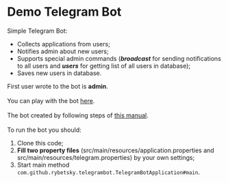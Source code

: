 # Demo Telegram Bot
Simple Telegram Bot:
<ul>
<li>Collects applications from users;</li>
<li>Notifies admin about new users;</li>
<li>Supports special admin commands (<b><i>broadcast</i></b> for sending notifications to all users and <b><i>users</i></b> for getting list of all users in database);</li>
<li>Saves new users in database.</li>
</ul>
First user wrote to the bot is <b>admin</b>.
<br><br>
You can play with the bot <a href="https://t.me/regDemoBot" target="blank">here</a>.
<br><br>
The bot created by following steps of <a href="https://www.youtube.com/watch?v=--6ydjM09Zk&t=261s" target="blank">this manual</a>.
<br><br>
To run the bot you should:
<ol>
  <li>Clone this code;</li>
  <li><b>Fill two property files</b> (src/main/resources/application.properties and src/main/resources/telegram.properties) by your own settings;</li>
  <li>Start main method <code>com.github.rybetsky.telegrambot.TelegramBotApplication#main</code>.</li>
</ol>
